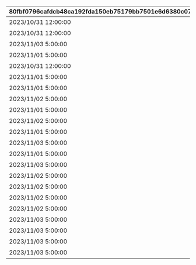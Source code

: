 |80fbf0796cafdcb48ca192fda150eb75179bb7501e6d6380c0783ce1e2b4321a|7450bab3d23b3717ce6c888a96e3a33a089eea506ca2b796e33c87fbd9ced447|aabbbee7d1ac2a974f3d2f50dc483d296c078264e00a765f0cfa05b10d423e01|d30fbac0b3401f74966447423306f9cc56f2529ddfb938788877126ef20a80ea|598565f524214e15f5c73ef84540cede3c738227a80f6aaaf85b1bd5c9697f16|129be0271df7e47d977a5a9f9db68dd81c81fa2547355171f20de7d2fd1456fa|e63662a4c782e1fd29dc9c169eb43f8e0c12ddfb885fc2b02582a7153611c920|73eaaed1d947441a8e2931ea25cde6f19d8ab7654b75de136ea37f6814973136|67d4e68baf8609e74fe9978afa7742d4ad545e63f95f36fa2f21c4c06aa13427|f4c7252aeb09d2fbd017edf079ebd97a752e4799779ccec79dc01eda40603dde|29656d5f7e89f562474136d061522b5625e52916c8f402951b1e875400e7ecd5|09f8a7021cb0be608e8539aa5f9b80c2811b48859e33ca7769e4724ae2847500|630b3b71002fa54b510cc88a0b0f9dbcbdbe090fc38a4e5ed2e4b3aad52a3a61|
| --- | --- | --- | --- | --- | --- | --- | --- | --- | --- | --- | --- | --- |
|2023/10/31 12:00:00|1|0|0|10130115|1枚目の写真|1|1013001|10130|0|10130011|0|0|
|2023/10/31 12:00:00|2|0|10130011|0|1番目のメッセージ|1|0|10130|91002|10130012|8|20|
|2023/11/03 5:00:00|3|11001276|0|0|立派な冒険者めざして|8|0|10130|91002|10130013|8|20|
|2023/11/01 5:00:00|1|0|10130011|0|2枚目の写真|2|0|10130|0|10130021|0|0|
|2023/10/31 12:00:00|2|0|10130011|0|2番目のメッセージ|1|0|10130|91002|10130022|8|20|
|2023/11/01 5:00:00|1|0|10130021|0|3枚目の写真|3|0|10130|0|10130031|0|0|
|2023/11/01 5:00:00|2|0|10130021|0|3番目のメッセージ|2|0|10130|91002|10130032|8|20|
|2023/11/02 5:00:00|1|0|10130031|0|4枚目の写真|4|0|10130|0|10130041|0|0|
|2023/11/01 5:00:00|2|0|10130021|0|4番目のメッセージ|2|0|10130|91002|10130042|8|20|
|2023/11/02 5:00:00|1|0|10130041|0|5枚目の写真|5|0|10130|0|10130051|0|0|
|2023/11/01 5:00:00|2|0|10130031|0|5番目のメッセージ|3|0|10130|91002|10130052|8|20|
|2023/11/03 5:00:00|1|0|10130051|0|6枚目の写真|6|0|10130|0|10130061|0|0|
|2023/11/01 5:00:00|2|0|10130031|0|6番目のメッセージ|3|0|10130|91002|10130062|8|20|
|2023/11/03 5:00:00|1|0|10130061|0|7枚目の写真|7|0|10130|0|10130071|0|0|
|2023/11/02 5:00:00|2|0|10130041|0|7番目のメッセージ|4|0|10130|91002|10130072|8|20|
|2023/11/02 5:00:00|2|0|10130041|0|8番目のメッセージ|4|0|10130|91002|10130082|8|20|
|2023/11/02 5:00:00|2|0|10130051|0|9番目のメッセージ|5|0|10130|91002|10130092|8|20|
|2023/11/02 5:00:00|2|0|10130051|0|10番目のメッセージ|5|0|10130|91002|10130102|8|20|
|2023/11/03 5:00:00|2|0|10130061|0|11番目のメッセージ|6|0|10130|91002|10130112|8|20|
|2023/11/03 5:00:00|2|0|10130061|0|12番目のメッセージ|6|0|10130|91002|10130122|8|20|
|2023/11/03 5:00:00|2|0|10130071|0|13番目のメッセージ|7|0|10130|91002|10130132|8|20|
|2023/11/03 5:00:00|2|0|10130071|0|14番目のメッセージ|7|0|10130|91002|10130142|8|20|